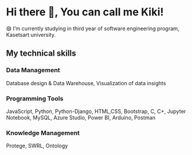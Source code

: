 # Hi there 👋, You can call me Kiki!

😄 I’m currently studying in third year of software engineering program, Kasetsart university.

## My technical skills	

### Data Management 

Database design & Data Warehouse, Visualization of data insights

### Programming Tools 

JavaScript, Python, Python-Django, HTML,CSS, Bootstrap,  C, C+, Jupyter Notebook, MySQL, Azure Studio, Power BI, Arduino, Postman

### Knowledge Management 

Protege, SWRL, Ontology
